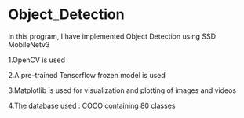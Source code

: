 # Object_Detection
In this program, I have implemented Object Detection using SSD MobileNetv3

1.OpenCV is used

2.A pre-trained Tensorflow frozen model is used

3.Matplotlib is used for visualization and plotting of images and videos

4.The database used : COCO containing 80 classes

